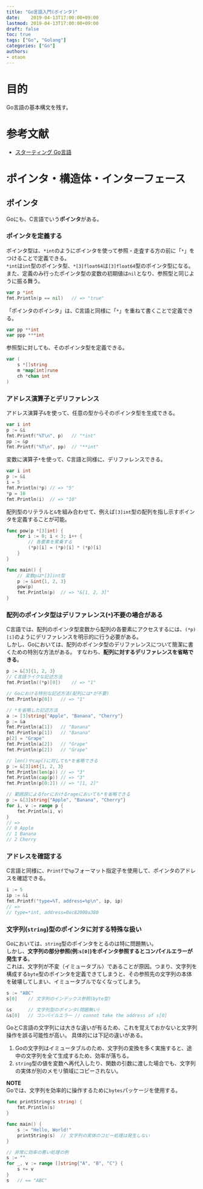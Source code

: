 ```yaml
---
title: "Go言語入門(ポインタ)"
date:    2019-04-13T17:00:00+09:00
lastmod: 2019-04-13T17:00:00+09:00
draft: false
toc: true
tags: ["Go", "Golang"]
categories: ["Go"]
authors:
- otaon
---
```


# 目的
Go言語の基本構文を残す。

# 参考文献
- [スターティング Go言語](https://www.shoeisha.co.jp/book/detail/9784798142418)

# ポインタ・構造体・インターフェース
## ポインタ
Goにも、C言語でいう**ポインタ**がある。

### ポインタを定義する
ポインタ型は、`*int`のようにポインタを使って参照・走査する方の前に「`*`」をつけることで定義できる。  
`*int`は`int`型のポインタ型、`*[3]float64`は`[3]float64`型のポインタ型になる。  
また、定義のみ行ったポインタ型の変数の初期値は`nil`となり、参照型と同じように振る舞う。

```go
var p *int
fmt.Println(p == nil)	// => "true"
```

「ポインタのポインタ」は、C言語と同様に「`*`」を重ねて書くことで定義できる。

```go
var pp **int
var ppp ***int
```

参照型に対しても、そのポインタ型を定義できる。

```go
var (
	s *[]string
	m *map[int]rune
	ch *chan int
)
```

### アドレス演算子とデリファレンス
アドレス演算子`&`を使って、任意の型からそのポインタ型を生成できる。

```go
var i int
p := &i
fmt.Printf("%T\n", p)	// "*int"
pp := &p
fmt.Printf("%T\n", pp)	// "**int"
```

変数に演算子`*`を使って、C言語と同様に、デリファレンスできる。

```go
var i int
p := &i
i = 5
fmt.Println(*p)	// => "5"
*p = 10
fmt.Println(i)	// => "10"
```

配列型のリテラルと`&`を組み合わせて、例えば`[3]int`型の配列を指し示すポインタを定義することが可能。

```go
func pow(p *[3]int) {
	for i := 0; i < 3; i++ {
		// 各要素を累乗する
		(*p)[i] = (*p)[i] * (*p)[i]
	}
}

func main() {
	// 変数pは*[3]int型
	p := &int{1, 2, 3}
	pow(p)
	fmt.Println(p)	// => "&[1, 2, 3]"
}
```

### 配列のポインタ型はデリファレンス(`*`)不要の場合がある
C言語では、配列のポインタ型変数から配列の各要素にアクセスするには、`(*p)[i]`のようにデリファレンスを明示的に行う必要がある。  
しかし、Goにおいては、配列のポインタ型のデリファレンスについて簡潔に書くための特別な方法がある。
すなわち、**配列に対するデリファレンスを省略できる**。

```go
p := &[3]{1, 2, 3}
// C言語ライクな記述方法
fmt.Println((*p)[0])	// => "1"

// Goにおける特別な記述方法(配列には*が不要)
fmt.Println(p[0])	// => "1"

// *を省略した記述方法
a := [3]string{"Apple", "Banana", "Cherry"}
p := &a
fmt.Println(a[1])	// "Banana"
fmt.Println(p[1])	// "Banana"
p[2] = "Grape"
fmt.Println(a[2])	// "Grape"
fmt.Println(p[2])	// "Grape"

// len()やcap()に対しても*を省略できる
p := &[3]int{1, 2, 3}
fmt.Println(len(p))	// => "3"
fmt.Println(cap(p))	// => "3"
fmt.Println(p[0:2])	// => "[1, 2]"

// 範囲説によるforにおけるrageにおいても*を省略できる
p := &[3]string{"Apple", "Banana", "Cherry"}
for i, v := range p {
	fmt.Println(i, v)
}
// =>
// 0 Apple
// 1 Banana
// 2 Cherry
```

### アドレスを確認する
C言語と同様に、`Printf`で`%p`フォーマット指定子を使用して、ポインタのアドレスを確認できる。

```go
i := 5
ip := &i
fmt.Printf("type=%T, address=%p\n", ip, ip)
// =>
// type=*int, address=0xc82000a380
```

### 文字列(`string`)型のポインタに対する特殊な扱い
Goにおいては、`string`型のポインタをとるのは特に問題無い。  
しかし、**文字列の部分参照(例:`s[0]`)をポインタ参照するとコンパイルエラーが発生する**。  
これは、文字列が不変（イミュータブル）であることが原因。つまり、文字列を構成する`byte`型のポインタを定義できてしまうと、その参照先の文字列の本体を破壊してしまい、イミュータブルでなくなってしまう。  

```go
s := "ABC"
s[0]	// 文字列のインデックス参照(byte型)

&s		// 文字列型のポインタ(問題無い)
&s[0]	// コンパイルエラー // connot take the address of s[0]
```

GoとC言語の文字列には大きな違いが有るため、これを覚えておかないと文字列操作を誤る可能性が高い。
具体的には下記の違いがある。

1. Goの文字列はイミュータブルのため、文字列の変換を多く実施すると、途中の文字列を全て生成するため、効率が落ちる。
1. `string`型の値を変数へ再代入したり、関数の引数に渡した場合でも、文字列の実体が別のメモリ領域にコピーされない。

**NOTE**  
Goでは、文字列を効率的に操作するために`bytes`パッケージを使用する。

```go
func printString(s string) {
	fmt.Println(s)
}

func main() {
	s := "Hello, World!"
	printString(s)	// 文字列の実体のコピー処理は発生しない
}
```

```go
// 非常に効率の悪い処理の例
s := ""
for _, v := range []string{"A", "B", "C"} {
	s += v
}
s	// == "ABC"
```

